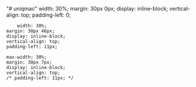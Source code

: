 "# uniqmac" 
width: 30%;
    margin: 30px 0px;
    display: inline-block;
    vertical-align: top;
    padding-left: 0;
    
        width: 30%;
    margin: 30px 46px;
    display: inline-block;
    vertical-align: top;
    padding-left: 11px;
    
    max-width: 30%;
    margin: 30px 7px;
    display: inline-block;
    vertical-align: top;
    /* padding-left: 11px; */
